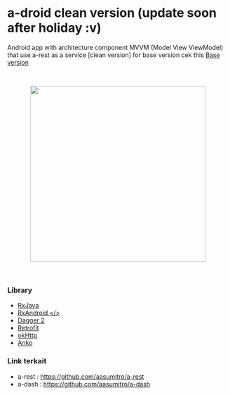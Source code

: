 # a-droid clean version (update soon after holiday :v)
Android app with architecture component MVVM (Model View ViewModel) that use a-rest as a service [clean version] 
for base version cek this <a href="https://github.com/aasumitro/a-droid">Base version</a> 

</br>
<p align="center">
  <img src="https://github.com/aasumitro/a-droid/blob/master/untitled.png?raw=true" width="400">
</p>
</br>

### Library

  - <a href="https://github.com/ReactiveX/Rxjava">RxJava</a>
  - <a href="https://github.com/ReactiveX/RxAndroid">RxAndroid </>
  - <a href="https://github.com/google/dagger">Dagger 2</a>
  - <a href="https://github.com/square/retrofit">Retrofit</a>
  - <a href="https://github.com/square/okhttp">okHttp</a>
  - <a href="https://github.com/Kotlin/anko">Anko</a>
  

### Link terkait 
- a-rest : https://github.com/aasumitro/a-rest
- a-dash : https://github.com/aasumitro/a-dash

